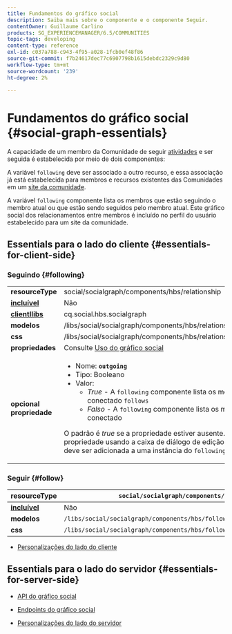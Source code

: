 ```yaml
---
title: Fundamentos do gráfico social
description: Saiba mais sobre o componente e o componente Seguir.
contentOwner: Guillaume Carlino
products: SG_EXPERIENCEMANAGER/6.5/COMMUNITIES
topic-tags: developing
content-type: reference
exl-id: c037a788-c943-4f95-a028-1fcb0ef48f86
source-git-commit: f7b24617dec77c6907798b1615debdc2329c9d80
workflow-type: tm+mt
source-wordcount: '239'
ht-degree: 2%

---
```


# Fundamentos do gráfico social  {#social-graph-essentials}

A capacidade de um membro da Comunidade de seguir [atividades](essentials-activities.md) e ser seguida é estabelecida por meio de dois componentes:

A variável `following` deve ser associado a outro recurso, e essa associação já está estabelecida para membros e recursos existentes das Comunidades em um [site da comunidade](overview.md#communitiessites).

A variável `following` componente lista os membros que estão seguindo o membro atual ou que estão sendo seguidos pelo membro atual. Este gráfico social dos relacionamentos entre membros é incluído no perfil do usuário estabelecido para um site da comunidade.

## Essentials para o lado do cliente {#essentials-for-client-side}

### Seguindo {#following}

<table>
 <tbody>
  <tr>
   <td> <strong>resourceType</strong></td>
   <td>social/socialgraph/components/hbs/relationship</td>
  </tr>
  <tr>
   <td> <a href="scf.md#add-or-include-a-communities-component"><strong>incluível</strong></a></td>
   <td>Não</td>
  </tr>
  <tr>
   <td> <a href="clientlibs.md"><strong>clientllibs</strong></a></td>
   <td>cq.social.hbs.socialgraph</td>
  </tr>
  <tr>
   <td> <strong>modelos</strong></td>
   <td> /libs/social/socialgraph/components/hbs/relationships/relationships.hbs</td>
  </tr>
  <tr>
   <td> <strong>css</strong></td>
   <td> /libs/social/socialgraph/components/hbs/relationships/clientlibs/relationships.css</td>
  </tr>
  <tr>
   <td><strong> propriedades</strong></td>
   <td>Consulte <a href="socialgraph.md">Uso do gráfico social</a></td>
  </tr>
  <tr>
   <td><strong> opcional<br /> propriedade</strong></td>
   <td>
    <ul>
     <li>Nome: <strong><code>outgoing</code></strong></li>
     <li>Tipo: Booleano</li>
     <li>Valor:<br />
      <ul>
       <li><i>True </i>- A <code>following</code> componente lista os membros que o membro conectado <code>follows</code></li>
       <li><i>Falso </i>- A <code>following</code> componente lista os membros que <code>follow </code>o membro conectado</li>
      </ul> </li>
    </ul> <p>O padrão é <i>true</i> se a propriedade estiver ausente. Não é possível definir essa propriedade usando a caixa de diálogo de edição no modo Autor. A propriedade deve ser adicionada a uma instância do <code>following</code> nó usando <a href="../../help/sites-developing/developing-with-crxde-lite.md">CRXDE|Lite</a>.</p> </td>
  </tr>
 </tbody>
</table>

### Seguir {#follow}

| **resourceType** | `social/socialgraph/components/hbs/following` |
|---|---|
| [**incluível**](scf.md#add-or-include-a-communities-component) | Não |
| **modelos** | `/libs/social/socialgraph/components/hbs/following/following.hbs` |
| **css** | `/libs/social/socialgraph/components/hbs/following/clientlibs/following.css` |

* [Personalizações do lado do cliente](client-customize.md)

## Essentials para o lado do servidor {#essentials-for-server-side}

* [API do gráfico social](https://developer.adobe.com/experience-manager/reference-materials/6-5/javadoc/com/adobe/cq/social/graph/client/api/package-frame.html)

* [Endpoints do gráfico social](https://developer.adobe.com/experience-manager/reference-materials/6-5/javadoc/com/adobe/cq/social/graph/client/endpoint/package-frame.html)

* [Personalizações do lado do servidor](server-customize.md)
